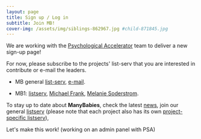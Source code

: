 ```yaml
---
layout: page
title: Sign up / Log in
subtitle: Join MB!
cover-img: /assets/img/siblings-862967.jpg #child-871845.jpg
---
```


<!--
To-do:
- login/password?
  - good example: https://member.psysciacc.org/register.php
  - (database -
    https://wilsonmar.github.io/authentication-on-static-site/ ;
    https://github.com/apcj/jekyll-google-auth) ;
    https://stackoverflow.com/questions/12598822/how-can-i-provide-login-feature-to-a-jekyll-site ;
    https://github.com/benbalter/jekyll-auth

- Add membership form
- add new project form:
  [project proposal form](https://docs.google.com/document/d/1kbnK2us2Svfcf7X4TAI5YUw3_duUNAQoYINTuuWr1Jw/edit?usp=sharing)

- add validator
  https://github.com/manybabies/validator

- add current/new actitivies form
- find a place to add this actitivties spreadsheet: (??)
		[This spreadsheet](https://docs.google.com/spreadsheets/d/1esnJTsPB0NJ2PP0fwmWIhSxShKLIN99Ga8ehCDyz3rQ/edit?usp=sharing)

-->

We are working with the [Psychological Accelerator](https://psysciacc.org/) team to deliver a new sign-up page!

For now, please subscribe to the projects' list-serv that you are interested in contribute or e-mail the leaders.

* MB general [list-serv](https://mailman.stanford.edu/mailman/listinfo/manybabies), [e-mail](manybabies-gb@mailman.stanford.edu).

* MB1: [listserv](https://mailman.stanford.edu/mailman/listinfo/manybabies1), [Michael Frank](mcfrank@stanford.edu), [Melanie Soderstrom](M_Soderstrom@umanitoba.ca).


To stay up to date about **ManyBabies**, check the latest [news]({{site.baseurl}}/news/), join our general [listserv](https://mailman.stanford.edu/mailman/listinfo/manybabies) (please note that each project also has its own [project-specific listserv]({{site.baseurl}}/projects/)),

Let's make this work! (working on an admin panel with PSA)
